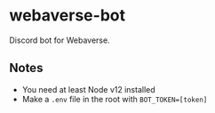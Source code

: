# webaverse-bot

Discord bot for Webaverse.

## Notes
- You need at least Node v12 installed
- Make a `.env` file in the root with `BOT_TOKEN=[token]`

